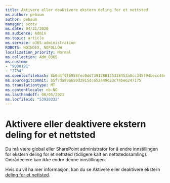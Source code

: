 ```yaml
---
title: Aktivere eller deaktivere ekstern deling for et nettsted
ms.author: pebaum
author: pebaum
manager: scotv
ms.date: 04/21/2020
ms.audience: Admin
ms.topic: article
ms.service: o365-administration
ROBOTS: NOINDEX, NOFOLLOW
localization_priority: Normal
ms.collection: Adm_O365
ms.custom:
- "9000191"
- "2734"
ms.openlocfilehash: 8b0d4f9f6958fec0dd7391280135338453a0cc345f94becc46ca7fae89cfd86f
ms.sourcegitcommit: b5f7da89a650d2915dc652449623c78be6247175
ms.translationtype: MT
ms.contentlocale: nb-NO
ms.lasthandoff: 08/05/2021
ms.locfileid: "53920332"
---
```

# <a name="turn-external-sharing-on-or-off-for-a-site"></a>Aktivere eller deaktivere ekstern deling for et nettsted

Du må være global eller SharePoint administrator for å endre innstillingen for ekstern deling for et nettsted (tidligere kalt en nettstedssamling). Områdeeiere kan ikke endre denne innstillingen. 

Hvis du vil ha mer informasjon, kan du se Aktivere eller deaktivere ekstern [deling for et nettsted](https://docs.microsoft.com/sharepoint/change-external-sharing-site).
